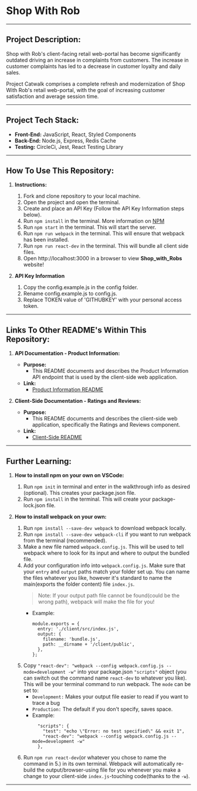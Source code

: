 # Shop With Rob

---

## Project Description:

Shop with Rob's client-facing retail web-portal has become significantly outdated driving an increase in complaints from customers. The increase in customer complaints has led to a decrease in customer loyalty and daily sales.

<p></p>
Project Catwalk comprises a complete refresh and modernization of Shop With Rob's retail web-portal, with the goal of increasing customer satisfaction and average session time.
<p></p>

---

## Project Tech Stack:

- **Front-End:** JavaScript, React, Styled Components
- **Back-End:** Node.js, Express, Redis Cache
- **Testing:** CircleCi, Jest, React Testing Library

---

## How To Use This Repository:

1. **Instructions:**

   1. Fork and clone repository to your local machine.
   2. Open the project and open the terminal.
   3. Create and place an API Key (Follow the API Key Information steps below).
   4. Run `npm install` in the terminal. More information on [NPM](https://www.npmjs.com/)
   5. Run `npm start` in the terminal. This will start the server.
   6. Run `npm run webpack` in the terminal. This will ensure that webpack has been installed.
   7. Run `npm run react-dev` in the terminal. This will bundle all client side files.
   8. Open http://localhost:3000 in a browser to view **Shop_with_Robs** website!
   <p></p>

2. **API Key Information**

   1. Copy the config.example.js in the config folder.
   2. Rename config.example.js to config.js.
   3. Replace TOKEN value of 'GITHUBKEY' with your personal access token.
   <p></p>

---

## Links To Other README's Within This Repository:

1.  **API Documentation - Product Information:**

    - **Purpose:**
      - This README documents and describes the Product Information API endpoint that is used by the client-side web application.
    - **Link:**
      - [Product Information README](https://github.com/jaylee20/Shop_with_Rob/blob/main/server/README.md)
      <p></p>

2.  **Client-Side Documentation - Ratings and Reviews:**
    - **Purpose:**
      - This README documents and describes the client-side web application, specifically the Ratings and Reviews component.
    - **Link:**
      - [Client-Side README](https://github.com/jaylee20/Shop_with_Rob/blob/main/client/README.md)
      <p></p>

---

## Further Learning:

1. **How to install npm on your own on VSCode:**

   1. Run `npm init` in terminal and enter in the walkthrough info as desired (optional). This creates your package.json file.
   2. Run `npm install` in the terminal. This will create your package-lock.json file.
   <p></p>

2. **How to install webpack on your own:**
   1. Run `npm install --save-dev webpack` to download webpack locally.
   2. Run `npm install --save-dev webpack-cli` if you want to run webpack from the terminal (recommended).
   3. Make a new file named `webpack.config.js`. This will be used to tell webpack where to look for its input and where to output the bundled file.
   4. Add your configuration info into `webpack.config.js`. Make sure that your `entry` and `output` paths match your folder set up. You can name the files whatever you like, however it's standard to name the main(exports the folder content) file `index.js`.
      > Note: If your output path file cannot be found(could be the wrong path), webpack will make the file for you!
      - Example:
        ```
        module.exports = {
          entry: './client/src/index.js',
          output: {
            filename: 'bundle.js',
            path: __dirname + '/client/public',
          },
        };
        ```
   5. Copy `"react-dev": "webpack --config webpack.config.js --mode=development -w"` into your package.json `"scripts"` object (you can switch out the command name `react-dev` to whatever you like). This will be your terminal command to run webpack. The `mode` can be set to:
      - `Development:` Makes your output file easier to read if you want to trace a bug
      - `Production:` The default if you don't specify, saves space.
      - Example:
        ```
          "scripts": {
            "test": "echo \"Error: no test specified\" && exit 1",
            "react-dev": "webpack --config webpack.config.js --mode=development -w"
          },
        ```
   6. Run `npm run react-dev`(or whatever you chose to name the command in 5.) in its own terminal. Webpack will automatically re-build the output/browser-using file for you whenever you make a change to your client-side `index.js`-touching code(thanks to the `-w`).

---

